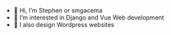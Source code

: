 - 👋 Hi, I’m  Stephen or smgacema
- 👀 I’m interested in Django and Vue Web development
- 🌱 I also design Wordpress websites

<!---
smgacema is a ✨ special ✨ repository because its `README.md` (this file) appears on your GitHub profile.
You can click the Preview link to take a look at your changes.
--->
